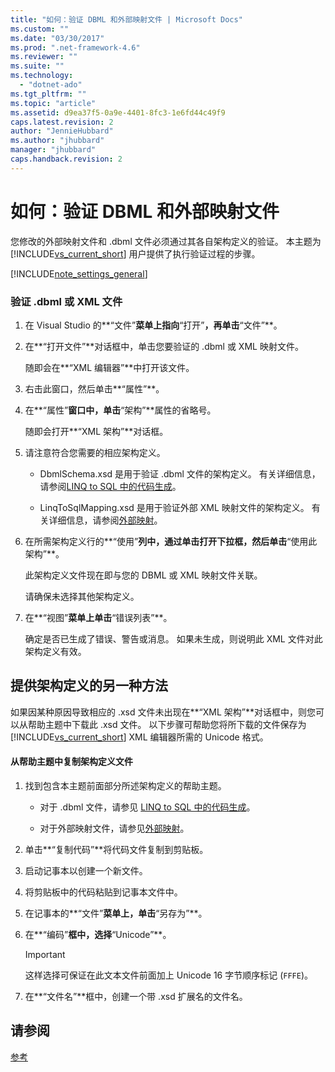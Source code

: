 ```yaml
---
title: "如何：验证 DBML 和外部映射文件 | Microsoft Docs"
ms.custom: ""
ms.date: "03/30/2017"
ms.prod: ".net-framework-4.6"
ms.reviewer: ""
ms.suite: ""
ms.technology: 
  - "dotnet-ado"
ms.tgt_pltfrm: ""
ms.topic: "article"
ms.assetid: d9ea37f5-0a9e-4401-8fc3-1e6fd44c49f9
caps.latest.revision: 2
author: "JennieHubbard"
ms.author: "jhubbard"
manager: "jhubbard"
caps.handback.revision: 2
---
```

# 如何：验证 DBML 和外部映射文件
您修改的外部映射文件和 .dbml 文件必须通过其各自架构定义的验证。  本主题为 [!INCLUDE[vs_current_short](../../../../../../includes/vs-current-short-md.md)] 用户提供了执行验证过程的步骤。  
  
 [!INCLUDE[note_settings_general](../../../../../../includes/note-settings-general-md.md)]  
  
### 验证 .dbml 或 XML 文件  
  
1.  在 Visual Studio 的**“文件”**菜单上指向**“打开”**，再单击**“文件”**。  
  
2.  在**“打开文件”**对话框中，单击您要验证的 .dbml 或 XML 映射文件。  
  
     随即会在**“XML 编辑器”**中打开该文件。  
  
3.  右击此窗口，然后单击**“属性”**。  
  
4.  在**“属性”**窗口中，单击**“架构”**属性的省略号。  
  
     随即会打开**“XML 架构”**对话框。  
  
5.  请注意符合您需要的相应架构定义。  
  
    -   DbmlSchema.xsd 是用于验证 .dbml 文件的架构定义。  有关详细信息，请参阅[LINQ to SQL 中的代码生成](../../../../../../docs/framework/data/adonet/sql/linq/code-generation-in-linq-to-sql.md)。  
  
    -   LinqToSqlMapping.xsd 是用于验证外部 XML 映射文件的架构定义。  有关详细信息，请参阅[外部映射](../../../../../../docs/framework/data/adonet/sql/linq/external-mapping.md)。  
  
6.  在所需架构定义行的**“使用”**列中，通过单击打开下拉框，然后单击**“使用此架构”**。  
  
     此架构定义文件现在即与您的 DBML 或 XML 映射文件关联。  
  
     请确保未选择其他架构定义。  
  
7.  在**“视图”**菜单上单击**“错误列表”**。  
  
     确定是否已生成了错误、警告或消息。  如果未生成，则说明此 XML 文件对此架构定义有效。  
  
## 提供架构定义的另一种方法  
 如果因某种原因导致相应的 .xsd 文件未出现在**“XML 架构”**对话框中，则您可以从帮助主题中下载此 .xsd 文件。  以下步骤可帮助您将所下载的文件保存为 [!INCLUDE[vs_current_short](../../../../../../includes/vs-current-short-md.md)] XML 编辑器所需的 Unicode 格式。  
  
#### 从帮助主题中复制架构定义文件  
  
1.  找到包含本主题前面部分所述架构定义的帮助主题。  
  
    -   对于 .dbml 文件，请参见 [LINQ to SQL 中的代码生成](../../../../../../docs/framework/data/adonet/sql/linq/code-generation-in-linq-to-sql.md)。  
  
    -   对于外部映射文件，请参见[外部映射](../../../../../../docs/framework/data/adonet/sql/linq/external-mapping.md)。  
  
2.  单击**“复制代码”**将代码文件复制到剪贴板。  
  
3.  启动记事本以创建一个新文件。  
  
4.  将剪贴板中的代码粘贴到记事本文件中。  
  
5.  在记事本的**“文件”**菜单上，单击**“另存为”**。  
  
6.  在**“编码”**框中，选择**“Unicode”**。  
  
    > [!IMPORTANT]
    >  这样选择可保证在此文本文件前面加上 Unicode 16 字节顺序标记 \(`FFFE`\)。  
  
7.  在**“文件名”**框中，创建一个带 .xsd 扩展名的文件名。  
  
## 请参阅  
 [参考](../../../../../../docs/framework/data/adonet/sql/linq/reference.md)